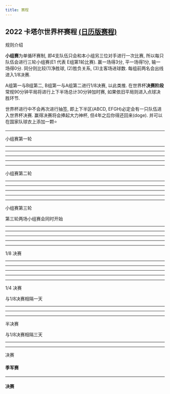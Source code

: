 ```yaml
---
title: 赛程
---
```


<h2>
2022 卡塔尔世界杯赛程
<a class="text-sm underline ml-2 text-slate-500" href="/project/world-cup-2022/calendar">(日历版赛程)</a>
</h2>


<ScopeToggle v-slot="{ toggle, value }" :default-value="false">
<ColTitle @click="toggle" :expand="value">规则介绍</ColTitle>

<div v-if="value">

**小组赛**为单循环赛制, 即4支队伍只会和本小组另三位对手进行一次比赛, 所以每只队伍会进行三轮小组赛(E1 代表 E组第1轮比赛). 赢一场得3分, 平一场得1分, 输一场得0分. 同分则比较(1)净胜球, (2)胜负关系, (3)主客场进球数. 每组前两名会出线进入1/8决赛. 


A组第一与B组第二, B组第一与A组第二进行1/8决赛, 以此类推. 在世界杯**决赛阶段**常规90分钟平局将进行上下半场总计30分钟加时赛, 如果依旧平局则进入点球决胜环节. 


世界杯进行中不会再次进行抽签, 即上下半区(ABCD, EFGH)必定会有一只队伍进入世界杯决赛. 赢得决赛将会捧起大力神杯, 但4年之后你得还回来(doge). 并可以在国家队球衣上添加一颗⭐️

</div>

</ScopeToggle>

---

<ScopeToggle v-slot="{ toggle, value }" :default-value="false">
<ColTitle @click="toggle" :expand="value">小组赛第一轮</ColTitle>

<div v-if="value">


<BattleCard
  :states="['qa', 'ec']" :goals="['', '16@瓦伦西亚(点球),31@瓦伦西亚']" :scores="[0, 2]" g="A1" time="2022-11-21 00:00:00" />
<BattleCard :states="['gb-eng', 'ir']" :goals="['34@贝林厄姆,43@萨卡,45@斯特林,61@萨卡,71@拉什福德,89@格拉利什', '65@塔雷米,103@塔雷米(点球)']" :scores="[6, 2]" g="B1" time="2022-11-21 21:00:00" />

---

<BattleCard :states="['sn', 'nl']" g="A1" :goals="['', '84@加克波,90@克拉森']" :scores="[0, 2]" time="2022-11-22 00:00:00" />
<BattleCard :states="['us', 'gb-wls']" :goals="['36@维阿', '82@贝尔(点球)']" :scores="[1, 1]" g="B1" time="2022-11-22 03:00:00" />
<BattleCard :states="['ar', 'sa']" :goals="['10@梅西(点球)', '48@谢赫里,53@多萨里']" :scores="[1, 2]" g="C1" time="2022-11-22 18:00:00" />
<BattleCard :states="['dk', 'tn']" g="D1" time="2022-11-22 21:00:00" />

---

<BattleCard :states="['mx', 'pl']" g="C1" time="2022-11-23 00:00:00" />
<BattleCard :states="['fr', 'au']" :goals="['26@拉比奥,31@吉鲁,67@姆巴佩,70@吉鲁', '8@古德温']" :scores="[4, 1]" g="D1" time="2022-11-23 03:00:00" />
<BattleCard :states="['ma', 'hr']" g="F1" time="2022-11-23 18:00:00" />
<BattleCard :states="['de', 'jp']" :goals="['32@京多安', '74@堂安律,82@浅野拓磨']" :scores="[1, 2]" g="E1" time="2022-11-23 21:00:00" />


---

<BattleCard :states="['es', 'cr']" :goals="['10@奥尔默,20@阿森西奥,30@托雷斯(点球),53@托雷斯,73@加维拉,89@索莱尔,91@莫拉塔', '']" :scores="[7, 0]" g="E1" time="2022-11-24 00:00:00" />
<BattleCard :states="['be', 'ca']" :goals="['43@巴舒亚伊', '']" :scores="[1, 0]" g="F1" time="2022-11-24 03:00:00" />
<BattleCard :states="['ch', 'cm']" :goals="['47@恩博洛', '']" :scores="[1, 0]" g="G1" time="2022-11-24 18:00:00" />
<BattleCard :states="['uy', 'kr']" g="H1" time="2022-11-24 21:00:00" />

---

<BattleCard :states="['pt', 'gh']" :goals="['64@罗纳尔多(点球),77@菲利克斯,79@莱昂', '72@阿尤,88@布卡里']" :scores="[3, 2]" g="H1" time="2022-11-25 00:00:00" />
<BattleCard :states="['br', 'rs']" :goals="['61@理查利森,72@理查利森', '']" :scores="[2, 0]" g="G1" time="2022-11-25 03:00:00" />

</div>

</ScopeToggle>

---

<ScopeToggle v-slot="{ toggle, value }" :default-value="false">
<ColTitle @click="toggle" :expand="value">小组赛第二轮</ColTitle>

<div v-if="value">

<BattleCard :states="['gb-wls', 'ir']" :goals="['', '97@切什米,100@雷扎伊安']" :scores="[0, 2]" g="B2" time="2022-11-25 18:00:00" />
<BattleCard :states="['qa', 'sn']" :goals="['77@蒙塔里', '40@迪亚,47@迪德希欧,83@迪昂']" :scores="[1, 3]" g="A2" time="2022-11-25 21:00:00" />

---

<BattleCard :states="['nl', 'ec']" :goals="['5@加克波', '48@瓦伦西亚']" :scores="[1, 1]" g="A2" time="2022-11-26 00:00:00" />
<BattleCard :states="['gb-eng', 'us']" g="B2" time="2022-11-26 03:00:00" />
<BattleCard :states="['tn', 'au']" :goals="['', '22@杜克']" :scores="[0, 1]" g="D2" time="2022-11-26 18:00:00" />
<BattleCard :states="['pl', 'sa']" :goals="['38@泽林斯基,81@莱万多夫斯基', '']" :scores="[2, 0]" g="C2" time="2022-11-26 21:00:00" />

---

<BattleCard :states="['fr', 'dk']" :goals="['60@姆巴佩,85@姆巴佩', '67@克里斯滕森']" :scores="[2, 1]" g="D2" time="2022-11-27 00:00:00" />
<BattleCard :states="['ar', 'mx']" :goals="['63@梅西,86@费尔南德斯', '']" :scores="[2, 0]" g="C2" time="2022-11-27 03:00:00" />
<BattleCard :states="['jp', 'cr']" :goals="['', '80@富勒']" :scores="[0, 1]" g="D2" time="2022-11-27 18:00:00" />
<BattleCard :states="['be', 'ma']" :goals="['', '72@赛斯,91@阿布赫拉尔']" :scores="[0, 2]" g="E2" time="2022-11-27 21:00:00" />

---

<BattleCard :states="['hr', 'ca']" :goals="['35@克拉马里奇,43@里瓦亚,69@克拉马里奇,93@马耶尔', '1@戴维斯']" :scores="[4, 1]" g="F2" time="2022-11-28 00:00:00" />
<BattleCard :states="['es', 'de']" :goals="['61@莫拉塔', '81@菲尔克鲁格']" :scores="[1, 1]" g="E2" time="2022-11-28 03:00:00" />
<BattleCard :states="['cm', 'rs']" :goals="['28@卡斯特莱托,62@巴布巴卡尔,65@艾里克', '45@帕夫洛维奇,47@萨维奇,52@米特罗维奇']" :scores="[3, 3]" g="G2" time="2022-11-28 18:00:00" />
<BattleCard :states="['kr', 'gh']" :goals="['57@曹圭成,60@曹圭成', '23@萨利苏,33@库杜斯,67@库杜斯']" :scores="[2, 3]" g="G2" time="2022-11-28 18:00:00" />


---

<BattleCard :states="['br', 'ch']" :goals="['82@卡塞米罗', '']" :scores="[1, 0]" g="G2" time="2022-11-29 00:00:00" />
<BattleCard :states="['pt', 'uy']" :goals="['53@费尔南德斯,92@费尔南德斯(点球)', '']" :scores="[2, 0]" g="H2" time="2022-11-29 03:00:00" />

</div>

</ScopeToggle>

---

<ScopeToggle v-slot="{ toggle, value }" :default-value="false">
<ColTitle @click="toggle" :expand="value">小组赛第三轮</ColTitle>


第三轮两场小组赛会同时开始

<div v-if="value">

<BattleCard :states="['nl', 'qa']" :goals="['25@加克波,48@德容', '']" :scores="[2, 0]" g="A3" time="2022-11-29 23:00:00" />
<BattleCard :states="['ec', 'sn']" :goals="['66@凯塞多', '43@萨尔(点球),69@库利巴利']" :scores="[1, 2]" g="A3" time="2022-11-29 23:00:00" />

---

<BattleCard :states="['gb-wls', 'gb-eng']" :goals="['', '49@拉什福德,50@福登,67@拉什福德']" :scores="[0, 3]" g="B3" time="2022-11-30 03:00:00" />
<BattleCard :states="['ir', 'us']" :goals="['', '37@普利西奇']" :scores="[0, 1]" g="B3" time="2022-11-30 03:00:00" />
<BattleCard :states="['tn', 'fr']" :goals="['57@哈兹里', '']" :scores="[1, 0]" g="D3" time="2022-11-30 23:00:00" />
<BattleCard :states="['au', 'dk']" :goals="['59@莱基', '']" :scores="[1, 0]" g="D3" time="2022-11-30 23:00:00" />

---

<BattleCard :states="['pl', 'ar']" :goals="['', '45@马卡利斯特,66@阿尔瓦雷斯']" :scores="[0, 2]" g="C3" time="2022-12-01 03:00:00" />
<BattleCard :states="['sa', 'mx']" :goals="['94@多萨里', '46@马丁,51@查维斯']" :scores="[1, 2]" g="C3" time="2022-12-01 03:00:00" />
<BattleCard :states="['hr', 'be']" g="F3" time="2022-12-01 23:00:00" />
<BattleCard :states="['ca', 'ma']" :goals="['', '3@齐耶赫,22@内斯里,39@阿格尔德(乌龙)']" :scores="[1, 2]" g="F3" time="2022-12-01 23:00:00" />

---

<BattleCard :states="['jp', 'es']" :goals="['47@堂安律,50@田中碧', '11@莫拉塔']" :scores="[2, 1]" g="E3" time="2022-12-02 03:00:00" />
<BattleCard :states="['cr', 'de']" :goals="['57@特赫达', '9@格纳布里,69@诺伊尔(乌龙),72@哈弗茨,84@哈弗茨,88@菲尔克鲁格']" :scores="[2, 4]" g="E3" time="2022-12-02 03:00:00" />
<BattleCard :states="['kr', 'pt']" :goals="['26@金英权,90@黄喜灿', '4@奥尔塔']" :scores="[2, 1]" g="H3" time="2022-12-02 23:00:00" />
<BattleCard :states="['gh', 'uy']" :goals="['', '25@德阿拉斯凯塔,31@德阿拉斯凯塔']" :scores="[0, 2]" g="H3" time="2022-12-02 23:00:00" />

---

<BattleCard :states="['cm', 'br']" :goals="['91@阿布巴卡尔', '']" :scores="[1, 0]" g="G3" time="2022-12-03 03:00:00" />
<BattleCard :states="['rs', 'ch']" :goals="['25@米特罗维奇,34@弗拉霍维奇,', '19@沙奇里,43@恩博洛,47@弗罗伊勒']" :scores="[2, 3]" g="G3" time="2022-12-03 03:00:00" />

</div>

</ScopeToggle>

---

<ScopeToggle v-slot="{ toggle, value }">
<ColTitle @click="toggle" :expand="value">1/8 决赛</ColTitle>

<div v-if="value">

<BattleCard :states="['nl', 'us']" :goals="['9@德佩,45@布林德,80@邓弗里斯', '75@赖特']" :scores="[3, 1]" g="1/8" time="2022-12-03 23:00:00" />

---

<BattleCard :states="['ar', 'au']" :goals="['34@梅西,56@阿尔瓦雷斯,76@费尔南德斯(乌龙)', '']" :scores="[2, 1]" g="1/8" time="2022-12-04 03:00:00" />
<BattleCard :states="['fr', 'pl']" :goals="['43@吉鲁,73@姆巴佩,90@姆巴佩', '98@莱万多夫斯基(点球)']" :scores="[3, 1]" g="1/8" time="2022-12-04 23:00:00" />

---

<BattleCard :states="['gb-eng', 'sn']" :goals="['38@亨德森,47@凯恩,56@萨卡', '']" :scores="[3, 0]" g="1/8" time="2022-12-05 03:00:00" />
<BattleCard :states="['jp', 'hr']" g="1/8" time="2022-12-05 23:00:00" />

---

<BattleCard :states="['br', 'kr']" g="1/8" time="2022-12-06 03:00:00" />
<BattleCard :states="['ma', 'es']" g="1/8" time="2022-12-06 23:00:00" />

---

<BattleCard :states="['pt', 'ch']" g="1/8" time="2022-12-07 03:00:00" />

</div>

</ScopeToggle>

---

<ScopeToggle v-slot="{ toggle, value }" :default-value="false">
<ColTitle @click="toggle" :expand="value">1/4 决赛</ColTitle>

与1/8决赛相隔一天

<div v-if="value">


<BattleCard :states="['', '']" g="1/4" time="2022-12-09 23:00:00" />

---

<BattleCard :states="['nl', 'ar']" g="1/4" time="2022-12-10 03:00:00" />
<BattleCard :states="['', '']" g="1/4" time="2022-12-10 23:00:00" />

---

<BattleCard :states="['gb-eng', 'fr']" g="1/4" time="2022-12-11 03:00:00" />

</div>

</ScopeToggle>

---

<ScopeToggle v-slot="{ toggle, value }" :default-value="false">
<ColTitle @click="toggle" :expand="value">半决赛</ColTitle>

与1/8决赛相隔三天

<div v-if="value">

<BattleCard :states="['', '']" g="1/2" time="2022-12-14 03:00:00" />

---

<BattleCard :states="['', '']" g="1/2" time="2022-12-15 03:00:00" />

</div>

</ScopeToggle>

---

<ScopeToggle v-slot="{ toggle, value }" :default-value="false">
<ColTitle @click="toggle">决赛</ColTitle>

<div v-if="value">

#### 季军赛 

<BattleCard :states="['', '']" g="*" time="2022-12-17 23:00:00" />

---

#### 决赛

<BattleCard :states="['', '']" g="*" time="2022-12-18 23:00:00" />

</div>

</ScopeToggle>
